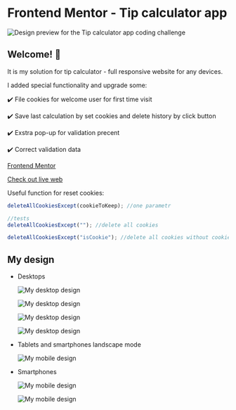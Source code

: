 # Frontend Mentor - Tip calculator app

![Design preview for the Tip calculator app coding challenge](./design/desktop-preview.jpg)

## Welcome! 👋

It is my solution for tip calculator - full responsive website for any devices.

I added special functionality and upgrade some:

✔️ File cookies for welcome user for first time visit

✔️ Save last calculation by set cookies and delete history by click button

✔️ Exstra pop-up for validation precent

✔️ Correct validation data

[Frontend Mentor](https://www.frontendmentor.io)

[Check out live web](https://647e3ffeeb86c8174536064d--earnest-speculoos-f37771.netlify.app)

Useful function for reset cookies:

```JavaScript
deleteAllCookiesExcept(cookieToKeep); //one parametr

//tests
deleteAllCookiesExcept(""); //delete all cookies

deleteAllCookiesExcept("isCookie"); //delete all cookies without cookie responsible for welcome popup
```

## My design

- Desktops

  ![My desktop design](layout-scr/desktop-design-01.png)

  ![My desktop design](layout-scr/desktop-design-02.png)

  ![My desktop design](layout-scr/desktop-design-03.png)

  ![My desktop design](layout-scr/desktop-design-04.png)

- Tablets and smartphones landscape mode

  ![My mobile design](/layout-scr/tablet-design.png)

- Smartphones

  ![My mobile design](/layout-scr/mobile-design-01.png)

  ![My mobile design](/layout-scr/mobile-design-02.png)
